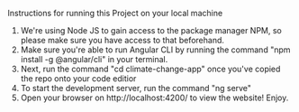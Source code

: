 Instructions for running this Project on your local machine 
1. We're using Node JS to gain access to the package manager NPM, so please make sure you have access to that beforehand. 
2. Make sure you're able to run Angular CLI by running the command "npm install -g @angular/cli" in your terminal. 
3. Next, run the command "cd climate-change-app" once you've copied the repo onto your code editior
4. To start the development server, run the command "ng serve"
5. Open your browser on http://localhost:4200/ to view the website! Enjoy.
